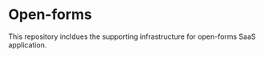 # Open-forms
This repository incldues the supporting infrastructure for open-forms SaaS application.
